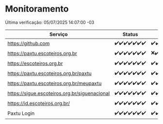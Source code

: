 # Monitoramento

Última verificação: 05/07/2025 14:07:00 -03

|Serviço|Status|Últimas 24h|
|---|---|---|
|https://github.com|<span title="2025-06-28: OK=23">✔️</span><span title="2025-06-29: OK=23">✔️</span><span title="2025-06-30: OK=23">✔️</span><span title="2025-07-01: OK=23">✔️</span><span title="2025-07-02: OK=23">✔️</span><span title="2025-07-03: OK=23">✔️</span><span title="2025-07-04: OK=16">✔️</span>|<span title="04/07/2025 14:08:00 -03 : 200">✔️</span><span title="04/07/2025 15:13:00 -03 : 200">✔️</span><span title="04/07/2025 16:07:00 -03 : 200">✔️</span><span title="04/07/2025 17:10:00 -03 : 200">✔️</span><span title="04/07/2025 18:09:00 -03 : 200">✔️</span><span title="04/07/2025 19:09:00 -03 : 200">✔️</span><span title="04/07/2025 20:09:00 -03 : 200">✔️</span><span title="04/07/2025 21:46:00 -03 : 200">✔️</span><span title="04/07/2025 23:28:00 -03 : 200">✔️</span><span title="05/07/2025 00:38:00 -03 : 200">✔️</span><span title="05/07/2025 01:14:00 -03 : 200">✔️</span><span title="05/07/2025 02:09:00 -03 : 200">✔️</span><span title="05/07/2025 03:13:00 -03 : 200">✔️</span><span title="05/07/2025 04:08:00 -03 : 200">✔️</span><span title="05/07/2025 05:12:00 -03 : 200">✔️</span><span title="05/07/2025 06:09:00 -03 : 200">✔️</span><span title="05/07/2025 07:09:00 -03 : 200">✔️</span><span title="05/07/2025 08:07:00 -03 : 200">✔️</span><span title="05/07/2025 09:16:00 -03 : 200">✔️</span><span title="05/07/2025 10:20:00 -03 : 200">✔️</span><span title="05/07/2025 11:08:00 -03 : 200">✔️</span><span title="05/07/2025 12:08:00 -03 : 200">✔️</span><span title="05/07/2025 13:10:00 -03 : 200">✔️</span><span title="05/07/2025 14:07:00 -03 : 200">✔️</span>|
|https://paxtu.escoteiros.org.br|<span title="2025-06-28: OK=23">✔️</span><span title="2025-06-29: OK=23">✔️</span><span title="2025-06-30: OK=23">✔️</span><span title="2025-07-01: OK=23">✔️</span><span title="2025-07-02: OK=23">✔️</span><span title="2025-07-03: OK=23">✔️</span><span title="2025-07-04: OK=16">✔️</span>|<span title="04/07/2025 14:08:00 -03 : 0">❌</span><span title="04/07/2025 15:13:00 -03 : 200">✔️</span><span title="04/07/2025 16:07:00 -03 : 200">✔️</span><span title="04/07/2025 17:10:00 -03 : 200">✔️</span><span title="04/07/2025 18:09:00 -03 : 200">✔️</span><span title="04/07/2025 19:09:00 -03 : 200">✔️</span><span title="04/07/2025 20:09:00 -03 : 200">✔️</span><span title="04/07/2025 21:46:00 -03 : 200">✔️</span><span title="04/07/2025 23:28:00 -03 : 200">✔️</span><span title="05/07/2025 00:38:00 -03 : 200">✔️</span><span title="05/07/2025 01:14:00 -03 : 200">✔️</span><span title="05/07/2025 02:09:00 -03 : 200">✔️</span><span title="05/07/2025 03:13:00 -03 : 200">✔️</span><span title="05/07/2025 04:08:00 -03 : 200">✔️</span><span title="05/07/2025 05:12:00 -03 : 200">✔️</span><span title="05/07/2025 06:09:00 -03 : 200">✔️</span><span title="05/07/2025 07:09:00 -03 : 200">✔️</span><span title="05/07/2025 08:07:00 -03 : 200">✔️</span><span title="05/07/2025 09:16:00 -03 : 200">✔️</span><span title="05/07/2025 10:20:00 -03 : 200">✔️</span><span title="05/07/2025 11:08:00 -03 : 0">❌</span><span title="05/07/2025 12:08:00 -03 : 200">✔️</span><span title="05/07/2025 13:10:00 -03 : 200">✔️</span><span title="05/07/2025 14:07:00 -03 : 200">✔️</span>|
|https://escoteiros.org.br|<span title="2025-06-28: OK=23">✔️</span><span title="2025-06-29: OK=23">✔️</span><span title="2025-06-30: OK=23">✔️</span><span title="2025-07-01: OK=23">✔️</span><span title="2025-07-02: OK=23">✔️</span><span title="2025-07-03: OK=23">✔️</span><span title="2025-07-04: OK=16">✔️</span>|<span title="04/07/2025 14:08:00 -03 : 200">✔️</span><span title="04/07/2025 15:13:00 -03 : 200">✔️</span><span title="04/07/2025 16:07:00 -03 : 200">✔️</span><span title="04/07/2025 17:10:00 -03 : 200">✔️</span><span title="04/07/2025 18:09:00 -03 : 200">✔️</span><span title="04/07/2025 19:09:00 -03 : 200">✔️</span><span title="04/07/2025 20:09:00 -03 : 200">✔️</span><span title="04/07/2025 21:46:00 -03 : 200">✔️</span><span title="04/07/2025 23:28:00 -03 : 200">✔️</span><span title="05/07/2025 00:38:00 -03 : 200">✔️</span><span title="05/07/2025 01:14:00 -03 : 200">✔️</span><span title="05/07/2025 02:09:00 -03 : 200">✔️</span><span title="05/07/2025 03:13:00 -03 : 200">✔️</span><span title="05/07/2025 04:08:00 -03 : 200">✔️</span><span title="05/07/2025 05:12:00 -03 : 200">✔️</span><span title="05/07/2025 06:09:00 -03 : 200">✔️</span><span title="05/07/2025 07:09:00 -03 : 200">✔️</span><span title="05/07/2025 08:07:00 -03 : 200">✔️</span><span title="05/07/2025 09:16:00 -03 : 200">✔️</span><span title="05/07/2025 10:20:00 -03 : 200">✔️</span><span title="05/07/2025 11:08:00 -03 : 200">✔️</span><span title="05/07/2025 12:08:00 -03 : 200">✔️</span><span title="05/07/2025 13:10:00 -03 : 200">✔️</span><span title="05/07/2025 14:07:00 -03 : 200">✔️</span>|
|https://paxtu.escoteiros.org.br/paxtu|<span title="2025-06-28: OK=23">✔️</span><span title="2025-06-29: OK=23">✔️</span><span title="2025-06-30: OK=23">✔️</span><span title="2025-07-01: OK=23">✔️</span><span title="2025-07-02: OK=23">✔️</span><span title="2025-07-03: OK=23">✔️</span><span title="2025-07-04: OK=16">✔️</span>|<span title="04/07/2025 14:08:00 -03 : 200">✔️</span><span title="04/07/2025 15:13:00 -03 : 200">✔️</span><span title="04/07/2025 16:07:00 -03 : 200">✔️</span><span title="04/07/2025 17:10:00 -03 : 200">✔️</span><span title="04/07/2025 18:09:00 -03 : 200">✔️</span><span title="04/07/2025 19:09:00 -03 : 200">✔️</span><span title="04/07/2025 20:09:00 -03 : 200">✔️</span><span title="04/07/2025 21:46:00 -03 : 200">✔️</span><span title="04/07/2025 23:28:00 -03 : 200">✔️</span><span title="05/07/2025 00:38:00 -03 : 200">✔️</span><span title="05/07/2025 01:14:00 -03 : 200">✔️</span><span title="05/07/2025 02:09:00 -03 : 200">✔️</span><span title="05/07/2025 03:13:00 -03 : 200">✔️</span><span title="05/07/2025 04:08:00 -03 : 200">✔️</span><span title="05/07/2025 05:12:00 -03 : 200">✔️</span><span title="05/07/2025 06:09:00 -03 : 200">✔️</span><span title="05/07/2025 07:09:00 -03 : 200">✔️</span><span title="05/07/2025 08:07:00 -03 : 200">✔️</span><span title="05/07/2025 09:16:00 -03 : 200">✔️</span><span title="05/07/2025 10:20:00 -03 : 200">✔️</span><span title="05/07/2025 11:08:00 -03 : 0">❌</span><span title="05/07/2025 12:08:00 -03 : 200">✔️</span><span title="05/07/2025 13:10:00 -03 : 200">✔️</span><span title="05/07/2025 14:07:00 -03 : 200">✔️</span>|
|https://paxtu.escoteiros.org.br/meupaxtu|<span title="2025-06-28: OK=23">✔️</span><span title="2025-06-29: OK=23">✔️</span><span title="2025-06-30: OK=23">✔️</span><span title="2025-07-01: OK=23">✔️</span><span title="2025-07-02: OK=23">✔️</span><span title="2025-07-03: OK=23">✔️</span><span title="2025-07-04: OK=16">✔️</span>|<span title="04/07/2025 14:08:00 -03 : 200">✔️</span><span title="04/07/2025 15:13:00 -03 : 200">✔️</span><span title="04/07/2025 16:07:00 -03 : 200">✔️</span><span title="04/07/2025 17:10:00 -03 : 200">✔️</span><span title="04/07/2025 18:09:00 -03 : 200">✔️</span><span title="04/07/2025 19:09:00 -03 : 200">✔️</span><span title="04/07/2025 20:09:00 -03 : 200">✔️</span><span title="04/07/2025 21:46:00 -03 : 200">✔️</span><span title="04/07/2025 23:28:00 -03 : 200">✔️</span><span title="05/07/2025 00:38:00 -03 : 200">✔️</span><span title="05/07/2025 01:14:00 -03 : 200">✔️</span><span title="05/07/2025 02:09:00 -03 : 200">✔️</span><span title="05/07/2025 03:13:00 -03 : 200">✔️</span><span title="05/07/2025 04:08:00 -03 : 200">✔️</span><span title="05/07/2025 05:12:00 -03 : 200">✔️</span><span title="05/07/2025 06:09:00 -03 : 200">✔️</span><span title="05/07/2025 07:09:00 -03 : 200">✔️</span><span title="05/07/2025 08:07:00 -03 : 200">✔️</span><span title="05/07/2025 09:16:00 -03 : 200">✔️</span><span title="05/07/2025 10:20:00 -03 : 200">✔️</span><span title="05/07/2025 11:08:00 -03 : 0">❌</span><span title="05/07/2025 12:08:00 -03 : 200">✔️</span><span title="05/07/2025 13:10:00 -03 : 200">✔️</span><span title="05/07/2025 14:07:00 -03 : 200">✔️</span>|
|https://sigue.escoteiros.org.br/siguenacional|<span title="2025-06-28: OK=23">✔️</span><span title="2025-06-29: OK=23">✔️</span><span title="2025-06-30: OK=23">✔️</span><span title="2025-07-01: OK=23">✔️</span><span title="2025-07-02: OK=23">✔️</span><span title="2025-07-03: OK=23">✔️</span><span title="2025-07-04: OK=16">✔️</span>|<span title="04/07/2025 14:08:00 -03 : 200">✔️</span><span title="04/07/2025 15:13:00 -03 : 200">✔️</span><span title="04/07/2025 16:07:00 -03 : 200">✔️</span><span title="04/07/2025 17:10:00 -03 : 200">✔️</span><span title="04/07/2025 18:09:00 -03 : 200">✔️</span><span title="04/07/2025 19:09:00 -03 : 200">✔️</span><span title="04/07/2025 20:09:00 -03 : 200">✔️</span><span title="04/07/2025 21:46:00 -03 : 200">✔️</span><span title="04/07/2025 23:28:00 -03 : 200">✔️</span><span title="05/07/2025 00:38:00 -03 : 200">✔️</span><span title="05/07/2025 01:14:00 -03 : 200">✔️</span><span title="05/07/2025 02:09:00 -03 : 200">✔️</span><span title="05/07/2025 03:13:00 -03 : 200">✔️</span><span title="05/07/2025 04:08:00 -03 : 200">✔️</span><span title="05/07/2025 05:12:00 -03 : 200">✔️</span><span title="05/07/2025 06:09:00 -03 : 200">✔️</span><span title="05/07/2025 07:09:00 -03 : 200">✔️</span><span title="05/07/2025 08:07:00 -03 : 200">✔️</span><span title="05/07/2025 09:16:00 -03 : 200">✔️</span><span title="05/07/2025 10:20:00 -03 : 200">✔️</span><span title="05/07/2025 11:08:00 -03 : 0">❌</span><span title="05/07/2025 12:08:00 -03 : 200">✔️</span><span title="05/07/2025 13:10:00 -03 : 200">✔️</span><span title="05/07/2025 14:07:00 -03 : 200">✔️</span>|
|https://id.escoteiros.org.br/|<span title="2025-06-28: OK=23">✔️</span><span title="2025-06-29: OK=23">✔️</span><span title="2025-06-30: OK=23">✔️</span><span title="2025-07-01: OK=23">✔️</span><span title="2025-07-02: OK=23">✔️</span><span title="2025-07-03: OK=23">✔️</span><span title="2025-07-04: OK=16">✔️</span>|<span title="04/07/2025 14:08:00 -03 : 200">✔️</span><span title="04/07/2025 15:13:00 -03 : 200">✔️</span><span title="04/07/2025 16:07:00 -03 : 200">✔️</span><span title="04/07/2025 17:10:00 -03 : 200">✔️</span><span title="04/07/2025 18:09:00 -03 : 200">✔️</span><span title="04/07/2025 19:09:00 -03 : 200">✔️</span><span title="04/07/2025 20:09:00 -03 : 200">✔️</span><span title="04/07/2025 21:46:00 -03 : 200">✔️</span><span title="04/07/2025 23:28:00 -03 : 200">✔️</span><span title="05/07/2025 00:38:00 -03 : 200">✔️</span><span title="05/07/2025 01:14:00 -03 : 200">✔️</span><span title="05/07/2025 02:09:00 -03 : 200">✔️</span><span title="05/07/2025 03:13:00 -03 : 200">✔️</span><span title="05/07/2025 04:08:00 -03 : 200">✔️</span><span title="05/07/2025 05:12:00 -03 : 200">✔️</span><span title="05/07/2025 06:09:00 -03 : 200">✔️</span><span title="05/07/2025 07:09:00 -03 : 200">✔️</span><span title="05/07/2025 08:07:00 -03 : 200">✔️</span><span title="05/07/2025 09:16:00 -03 : 200">✔️</span><span title="05/07/2025 10:20:00 -03 : 200">✔️</span><span title="05/07/2025 11:08:00 -03 : 200">✔️</span><span title="05/07/2025 12:08:00 -03 : 200">✔️</span><span title="05/07/2025 13:10:00 -03 : 200">✔️</span><span title="05/07/2025 14:07:00 -03 : 200">✔️</span>|
|Paxtu Login|<span title="2025-06-28: OK=23">✔️</span><span title="2025-06-29: OK=23">✔️</span><span title="2025-06-30: OK=23">✔️</span><span title="2025-07-01: OK=23">✔️</span><span title="2025-07-02: OK=23">✔️</span><span title="2025-07-03: OK=23">✔️</span><span title="2025-07-04: OK=16">✔️</span>|<span title="04/07/2025 14:08:00 -03 : 200">✔️</span><span title="04/07/2025 15:13:00 -03 : 200">✔️</span><span title="04/07/2025 16:07:00 -03 : 200">✔️</span><span title="04/07/2025 17:10:00 -03 : 200">✔️</span><span title="04/07/2025 18:09:00 -03 : 200">✔️</span><span title="04/07/2025 19:09:00 -03 : 200">✔️</span><span title="04/07/2025 20:09:00 -03 : 200">✔️</span><span title="04/07/2025 21:46:00 -03 : 200">✔️</span><span title="04/07/2025 23:28:00 -03 : 200">✔️</span><span title="05/07/2025 00:38:00 -03 : 200">✔️</span><span title="05/07/2025 01:14:00 -03 : 200">✔️</span><span title="05/07/2025 02:09:00 -03 : 200">✔️</span><span title="05/07/2025 03:13:00 -03 : 200">✔️</span><span title="05/07/2025 04:08:00 -03 : 200">✔️</span><span title="05/07/2025 05:12:00 -03 : 200">✔️</span><span title="05/07/2025 06:09:00 -03 : 200">✔️</span><span title="05/07/2025 07:09:00 -03 : 200">✔️</span><span title="05/07/2025 08:07:00 -03 : 200">✔️</span><span title="05/07/2025 09:16:00 -03 : 200">✔️</span><span title="05/07/2025 10:20:00 -03 : 200">✔️</span><span title="05/07/2025 11:08:00 -03 : 504">❌</span><span title="05/07/2025 12:08:00 -03 : 200">✔️</span><span title="05/07/2025 13:10:00 -03 : 200">✔️</span><span title="05/07/2025 14:07:00 -03 : 200">✔️</span>|
